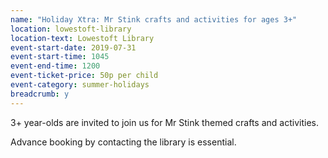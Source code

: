 ```yaml
---
name: "Holiday Xtra: Mr Stink crafts and activities for ages 3+"
location: lowestoft-library
location-text: Lowestoft Library
event-start-date: 2019-07-31
event-start-time: 1045
event-end-time: 1200
event-ticket-price: 50p per child
event-category: summer-holidays
breadcrumb: y
---
```


3+ year-olds are invited to join us for Mr Stink themed crafts and activities.

Advance booking by contacting the library is essential.
